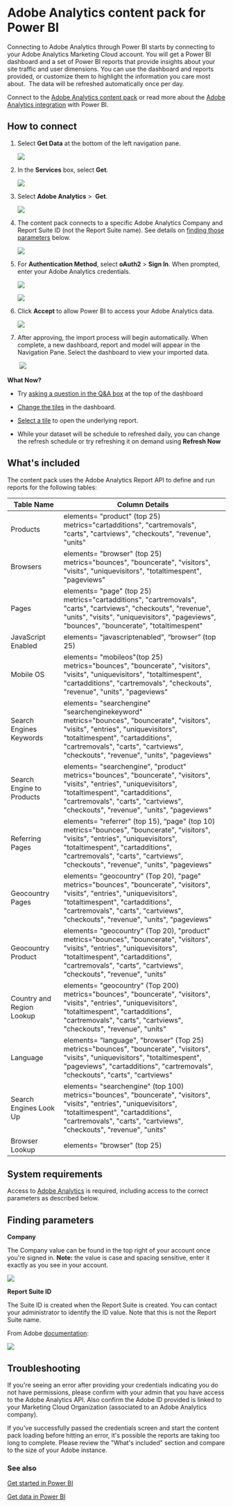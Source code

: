 <properties 
   pageTitle="Adobe Analytics content pack"
   description="Adobe Analytics content pack for Power BI"
   services="powerbi" 
   documentationCenter="" 
   authors="theresapalmer" 
   manager="mblythe" 
   backup=""
   editor=""
   tags=""
   qualityFocus="no"
   qualityDate=""/>
 
<tags
   ms.service="powerbi"
   ms.devlang="NA"
   ms.topic="article"
   ms.tgt_pltfrm="NA"
   ms.workload="powerbi"
   ms.date="05/17/2016"
   ms.author="tpalmer"/>
# Adobe Analytics content pack for Power&nbsp;BI

Connecting to Adobe Analytics through Power BI starts by connecting to your Adobe Analytics Marketing Cloud account. You will get a Power BI dashboard and a set of Power BI reports that provide insights about your site traffic and user dimensions. You can use the dashboard and reports provided, or customize them to highlight the information you care most about.  The data will be refreshed automatically once per day.

Connect to the [Adobe Analytics content pack](https://app.powerbi.com/getdata/services/adobe-analytics) or read more about the [Adobe Analytics integration](https://powerbi.microsoft.com/integrations/adobe_analytics) with Power BI. 

## How to connect

1.  Select **Get Data** at the bottom of the left navigation pane.

	![](media/powerbi-content-pack-adobe-analytics/getdata.png)

2.  In the **Services** box, select **Get**.

	![](media/powerbi-content-pack-adobe-analytics/services.PNG)

3.  Select **Adobe Analytics** \>  **Get**.

	![](media/powerbi-content-pack-adobe-analytics/adobe.png)

4.  The content pack connects to a specific Adobe Analytics Company and Report Suite ID (not the Report Suite name). See details on [finding those parameters](#FindingParams) below.

	![](media/powerbi-content-pack-adobe-analytics/parameters.PNG)

5. For **Authentication Method**, select **oAuth2** \> **Sign In**. When prompted, enter your Adobe Analytics credentials. 

	![](media/powerbi-content-pack-adobe-analytics/Creds.PNG)

	![](media/powerbi-content-pack-adobe-analytics/adobe_signin.PNG)

6.  Click **Accept** to allow Power BI to access your Adobe Analytics data.

	![](media/powerbi-content-pack-adobe-analytics/adobe_authorize.PNG)

7. After approving, the import process will begin automatically. When complete, a new dashboard, report and model will appear in the Navigation Pane. Select the dashboard to view your imported data.

	 ![](media/powerbi-content-pack-adobe-analytics/Dashboard.png)


**What Now?**

- Try [asking a question in the Q&A box](powerbi-service-q-and-a.md) at the top of the dashboard

- [Change the tiles](powerbi-service-edit-a-tile-in-a-dashboard.md) in the dashboard.

- [Select a tile](powerbi-service-dashboard-tiles.md) to open the underlying report.

- While your dataset will be schedule to refreshed daily, you can change the refresh schedule or try refreshing it on demand using **Refresh Now**

## What's included
The content pack uses the Adobe Analytics Report API to define and run reports for the following tables:

|**Table Name**|**Column Details**|
|---|---|
|Products|elements=  "product" (top 25) </br> metrics="cartadditions", "cartremovals", "carts", "cartviews", "checkouts", "revenue", "units"|
|Browsers| elements= "browser" (top 25)</br>  metrics="bounces", "bouncerate", "visitors", "visits", "uniquevisitors", "totaltimespent", "pageviews"|
|Pages| elements= "page" (top 25)</br>  metrics="cartadditions", "cartremovals", "carts", "cartviews", "checkouts", "revenue", "units", "visits", "uniquevisitors", "pageviews", "bounces", "bouncerate", "totaltimespent"|
|JavaScript Enabled| elements=  "javascriptenabled”, “browser” (top 25)|
|Mobile OS| elements= "mobileos"(top 25)</br> metrics="bounces", "bouncerate", "visitors", "visits", "uniquevisitors", "totaltimespent", "cartadditions", "cartremovals", "checkouts", "revenue", "units", "pageviews"|
|Search Engines Keywords| elements= "searchengine" "searchenginekeyword"</br>  metrics="bounces", "bouncerate", "visitors", "visits", "entries", "uniquevisitors", "totaltimespent", "cartadditions", "cartremovals", "carts", "cartviews", "checkouts", "revenue", "units", "pageviews"|
|Search Engine to Products|	elements= "searchengine", "product"</br>  metrics="bounces", "bouncerate", "visitors", "visits", "entries", "uniquevisitors", "totaltimespent", "cartadditions", "cartremovals", "carts", "cartviews", "checkouts", "revenue", "units", "pageviews"|
|Referring Pages| elements= "referrer" (top 15), “page" (top 10)</br>  metrics="bounces", "bouncerate", "visitors", "visits", "entries", "uniquevisitors", "totaltimespent", "cartadditions", "cartremovals", "carts", "cartviews", "checkouts", "revenue", "units", "pageviews"|
|Geocountry Pages| elements= "geocountry" (Top 20), "page"</br>  metrics="bounces", "bouncerate", "visitors", "visits", "entries", "uniquevisitors", "totaltimespent", "cartadditions", "cartremovals", "carts", "cartviews", "checkouts", "revenue", "units", "pageviews"|
|Geocountry Product| elements= "geocountry" (Top 20), "product"</br> metrics="bounces", "bouncerate", "visitors", "visits", "entries", "uniquevisitors", "totaltimespent", "cartadditions", "cartremovals", "carts", "cartviews", "checkouts", "revenue", "units"|
|Country and Region Lookup| elements= "geocountry" (Top 200)</br>  metrics="bounces", "bouncerate", "visitors", "visits", "entries", "uniquevisitors", "totaltimespent", "cartadditions", "cartremovals", "carts", "cartviews", "checkouts", "revenue", "units"|
|Language| elements= "language", "browser" (Top 25)</br>  metrics="bounces", "bouncerate", "visitors", "visits", "uniquevisitors", "totaltimespent", "pageviews", "cartadditions", "cartremovals", "checkouts", "carts", "cartviews"|
|Search Engines Look Up| elements= "searchengine" (top 100)</br>  metrics="bounces", "bouncerate", "visitors", "visits", "entries", "uniquevisitors", "totaltimespent", "cartadditions", "cartremovals", "carts", "cartviews", "checkouts", "revenue", "units"|
|Browser Lookup| elements= "browser" (top 25)|

## System requirements
Access to [Adobe Analytics](http://www.adobe.com/marketing-cloud/web-analytics.html) is required, including access to the correct parameters as described below.

<a name="FindingParams"></a>
## Finding parameters

**Company**

The Company value can be found in the top right of your account once you're signed in. **Note:** the value is case and spacing sensitive, enter it exactly as you see in your account.

![](media/powerbi-content-pack-adobe-analytics/adobe_companies.PNG)

**Report Suite ID**

The Suite ID is created when the Report Suite is created. You can contact your administrator to identify the ID value. Note that this is not the Report Suite name.

From Adobe [documentation](https://marketing.adobe.com/resources/help/en_US/reference/new_report_suite.html):

![](media/powerbi-content-pack-adobe-analytics/ReportSuiteID.PNG)

## Troubleshooting
If you're seeing an error after providing your credentials indicating you do not have permissions, please confirm with your admin that you have access to the Adobe Analytics API. Also confirm the Adobe ID provided is linked to your Marketing Cloud Organization (associated to an Adobe Analytics company). 

If you've successfully passed the credentials screen and start the content pack loading before hitting an error, it's possible the reports are taking too long to complete. Please review the "What's included" section and compare to the size of your Adobe instance.

### See also

[Get started in Power BI](powerbi-service-get-started.md)

[Get data in Power BI](powerbi-service-get-data.md)
